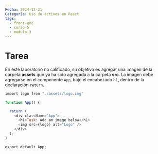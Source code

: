 ```yaml
---
Fecha: 2024-12-21
Categoría: Uso de activos en React
tags:
  - front-end
  - curso-5
  - modulo-3
---
```

# **Tarea**

En este laboratorio no calificado, su objetivo es agregar una imagen de la carpeta **assets** que ya ha sido agregada a la carpeta **src**. La imagen debe agregarse en el componente `App`, bajo el encabezado `h1`, dentro de la declaración `return`.

```jsx
import logo from "./assets/logo.img"

function App() {

  return (
    <div className="App">
      <h1>Task: Add an image below</h1>
      <img src={logo} alt="Logo" />
    </div>
  );
}

export default App;
```